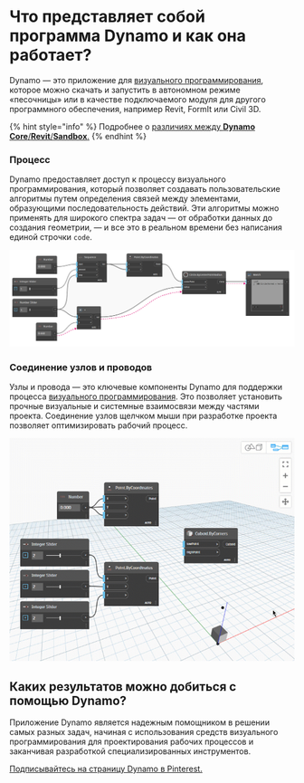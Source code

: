 # Что представляет собой программа Dynamo и как она работает?

Dynamo — это приложение для [визуального программирования](https://primer2.dynamobim.org/a_appendix/a-1_visual-programming-and-dynamo), которое можно скачать и запустить в автономном режиме «песочницы» или в качестве подключаемого модуля для другого программного обеспечения, например Revit, FormIt или Civil 3D.

{% hint style="info" %} 
Подробнее о [различиях между **Dynamo Core**/**Revit**/**Sandbox**.](https://dynamobim.org/a-new-way-to-get-dynamo-sandbox/) 
{% endhint %}

### Процесс

Dynamo предоставляет доступ к процессу визуального программирования, который позволяет создавать пользовательские алгоритмы путем определения связей между элементами, образующими последовательность действий. Эти алгоритмы можно применять для широкого спектра задач — от обработки данных до создания геометрии, — и все это в реальном времени без написания единой строчки `code`.

![](images/1-1/nodesandwires-flowofdata.jpg)

### Соединение узлов и проводов

Узлы и провода — это ключевые компоненты Dynamo для поддержки процесса [визуального программирования](../a\_appendix/a-1\_visual-programming-and-dynamo.md). Это позволяет установить прочные визуальные и системные взаимосвязи между частями проекта. Соединение узлов щелчком мыши при разработке проекта позволяет оптимизировать рабочий процесс.

![](images/1-1/whatisdynamo-connectingnodeswithwires.gif)

## Каких результатов можно добиться с помощью Dynamo?

Приложение Dynamo является надежным помощником в решении самых разных задач, начиная с использования средств визуального программирования для проектирования рабочих процессов и заканчивая разработкой специализированных инструментов.

[Подписывайтесь на страницу Dynamo в Pinterest.](http://www.pinterest.com/modelabnyc/dynamo-in-action/)
